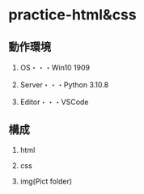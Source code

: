 # practice-html&css

## 動作環境

1. OS・・・Win10 1909

2. Server・・・Python 3.10.8

3. Editor・・・VSCode

## 構成

1. html

2. css

3. img(Pict folder)
